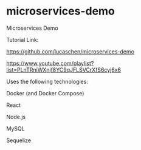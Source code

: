 # microservices-demo
Microservices Demo

Tutorial Link:

https://github.com/lucaschen/microservices-demo

https://www.youtube.com/playlist?list=PLnTRniWXnjf8YC9qJFLSVCrXfS6cyj6x6

Uses the following technologies:

Docker (and Docker Compose)

React

Node.js

MySQL

Sequelize

